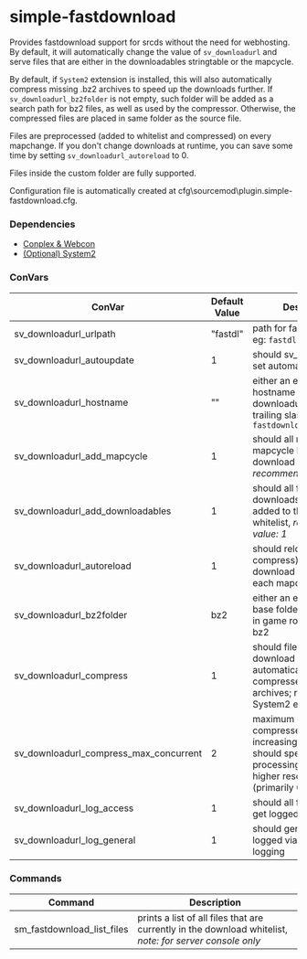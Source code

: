 # simple-fastdownload

Provides fastdownload support for srcds without the need for webhosting. By default, it will automatically change the value of `sv_downloadurl` and serve files that are either in the downloadables stringtable or the mapcycle.

By default, if `System2` extension is installed, this will also automatically compress missing .bz2 archives to speed up the downloads further.
If `sv_downloadurl_bz2folder` is not empty, such folder will be added as a search path for bz2 files, as well as used by the compressor.
Otherwise, the compressed files are placed in same folder as the source file.

Files are preprocessed (added to whitelist and compressed) on every mapchange. If you don't change downloads at runtime, you can save some time by setting `sv_downloadurl_autoreload` to 0.

Files inside the custom folder are fully supported.

Configuration file is automatically created at cfg\sourcemod\plugin.simple-fastdownload.cfg.

### Dependencies
* [Conplex & Webcon](https://forums.alliedmods.net/showthread.php?t=270962)
* [(Optional) System2](https://forums.alliedmods.net/showthread.php?t=146019)

### ConVars
ConVar | Default Value | Description 
------ | ------- | --------- 
sv_downloadurl_urlpath | "fastdl" | path for fastdownload url eg: `fastdl`
sv_downloadurl_autoupdate | 1 | should sv_downloadurl be set automatically
sv_downloadurl_hostname | "" | either an empty string, or hostname to use in downloadurl with no trailing slash eg: `fastdownload.example.com`
sv_downloadurl_add_mapcycle | 1 | should all maps in the mapcycle be added to the download whitelist, *recommended value: 1*
sv_downloadurl_add_downloadables | 1 | should all files in the downloads table be added to the download whitelist, *recommended value: 1*
sv_downloadurl_autoreload | 1 | should reload (and compress) files in the download whitelist on each mapchange
sv_downloadurl_bz2folder | bz2 | either an empty string, or base folder for .bz2 files in game root folder eg: bz2
sv_downloadurl_compress | 1 | should files in the download whitelist get automatically compressed as bz2 archives; requires System2 extension
sv_downloadurl_compress_max_concurrent | 2 | maximum concurrently compressed files; increasing this value should speed up processing at the cost of higher resource usage (primarily CPU)
sv_downloadurl_log_access | 1 | should all fastDL requests get logged
sv_downloadurl_log_general | 1 | should general info get logged via Sourcemod logging

### Commands
Command | Description
------ | ------
sm_fastdownload_list_files | prints a list of all files that are currently in the download whitelist, *note: for server console only*
